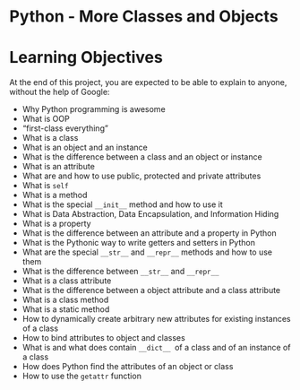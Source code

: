 # Python - More Classes and Objects
# Learning Objectives
At the end of this project, you are expected to be able to explain to anyone, without the help of Google:

- Why Python programming is awesome
- What is OOP
- “first-class everything”
- What is a class
- What is an object and an instance
- What is the difference between a class and an object or instance
- What is an attribute
- What are and how to use public, protected and private attributes
- What is `self`
- What is a method
- What is the special `__init__` method and how to use it
- What is Data Abstraction, Data Encapsulation, and Information Hiding
- What is a property
- What is the difference between an attribute and a property in Python
- What is the Pythonic way to write getters and setters in Python
- What are the special `__str__` and `__repr__` methods and how to use them
- What is the difference between `__str__` and `__repr__`
- What is a class attribute
- What is the difference between a object attribute and a class attribute
- What is a class method
- What is a static method
- How to dynamically create arbitrary new attributes for existing instances of a class
- How to bind attributes to object and classes
- What is and what does contain `__dict__ `of a class and of an instance of a class
- How does Python find the attributes of an object or class
- How to use the `getattr` function
